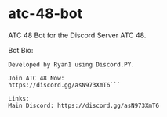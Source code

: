 # atc-48-bot
ATC 48 Bot for the Discord Server ATC 48.

Bot Bio:
```Main Bot for ATC 48.
Developed by Ryan1 using Discord.PY.

Join ATC 48 Now:
https://discord.gg/asN973XmT6```

Links:
Main Discord: https://discord.gg/asN973XmT6
